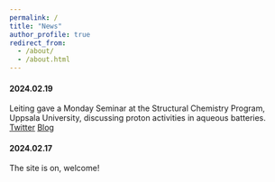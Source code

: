 ```yaml
---
permalink: /
title: "News"
author_profile: true
redirect_from: 
  - /about/
  - /about.html
---
```


#### 2024.02.19
Leiting gave a Monday Seminar at the Structural Chemistry Program, Uppsala University, discussing proton activities in aqueous batteries. [Twitter](https://x.com/angstromABC/status/1759619242800853058?s=20) [Blog](https://leitingzhang.github.io/posts/2024/02/blog-1/)

#### 2024.02.17
The site is on, welcome!

